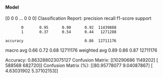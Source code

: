 #### Model
[0 0 0 ... 0 0 0]
Classification Report:
              precision    recall  f1-score   support

           0       0.95      0.90      0.92  11439888
           1       0.37      0.54      0.44   1271288

    accuracy                           0.86  12711176
   macro avg       0.66      0.72      0.68  12711176
weighted avg       0.89      0.86      0.87  12711176

Accuracy: 0.863288023075127
Confusion Matrix:
[[10290686  1149202]
 [  588568   682720]]
Confusion Matrix (%):
[[80.95778077  9.04087867]
 [ 4.63031902  5.37102153]]
